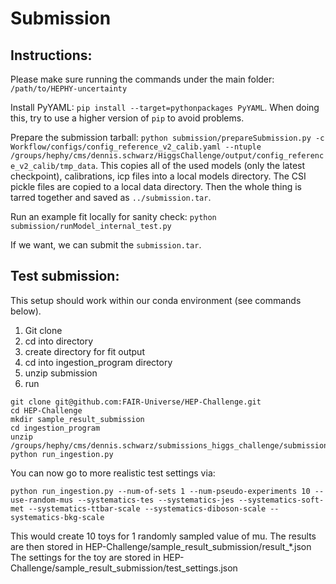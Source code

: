 # Submission

## Instructions:

Please make sure running the commands under the main folder: `/path/to/HEPHY-uncertainty`

Install PyYAML: `pip install --target=pythonpackages PyYAML`. When doing this, try to use a higher version of `pip` to avoid problems.

Prepare the submission tarball: `python submission/prepareSubmission.py -c Workflow/configs/config_reference_v2_calib.yaml --ntuple /groups/hephy/cms/dennis.schwarz/HiggsChallenge/output/config_reference_v2_calib/tmp_data`. This copies all of the used models (only the latest checkpoint), calibrations, icp files into a local models directory. The CSI pickle files are copied to a local data directory. Then the whole thing is tarred together and saved as `../submission.tar`.

Run an example fit locally for sanity check: `python submission/runModel_internal_test.py`

If we want, we can submit the `submission.tar`.

## Test submission:
This setup should work within our conda environment (see commands below).

1. Git clone
2. cd into directory
3. create directory for fit output
4. cd into ingestion_program directory
5. unzip submission
6. run

```
git clone git@github.com:FAIR-Universe/HEP-Challenge.git
cd HEP-Challenge
mkdir sample_result_submission
cd ingestion_program
unzip /groups/hephy/cms/dennis.schwarz/submissions_higgs_challenge/submission_TEST.zip
python run_ingestion.py
```

You can now go to more realistic test settings via:

`python run_ingestion.py --num-of-sets 1 --num-pseudo-experiments 10 --use-random-mus --systematics-tes --systematics-jes --systematics-soft-met --systematics-ttbar-scale --systematics-diboson-scale --systematics-bkg-scale`

This would create 10 toys for 1 randomly sampled value of mu.
The results are then stored in HEP-Challenge/sample_result_submission/result_*.json
The settings for the toy are stored in HEP-Challenge/sample_result_submission/test_settings.json
